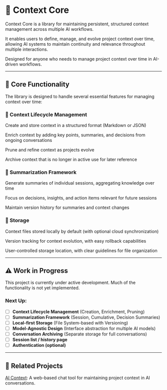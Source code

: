 # 🧠 Context Core

Context Core is a library for maintaining persistent, structured context management across multiple AI workflows. 

It enables users to define, manage, and evolve project context over time, allowing AI systems to maintain continuity and relevance throughout multiple interactions.

Designed for anyone who needs to manage project context over time in AI-driven workflows.

---
## 📁 Core Functionality
The library is designed to handle several essential features for managing context over time:

### 🧩 Context Lifecycle Management
Create and store context in a structured format (Markdown or JSON)

Enrich context by adding key points, summaries, and decisions from ongoing conversations

Prune and refine context as projects evolve

Archive context that is no longer in active use for later reference

### 🧠 Summarization Framework
Generate summaries of individual sessions, aggregating knowledge over time

Focus on decisions, insights, and action items relevant for future sessions

Maintain version history for summaries and context changes

### 💾 Storage
Context files stored locally by default (with optional cloud synchronization)

Version tracking for context evolution, with easy rollback capabilities

User-controlled storage location, with clear guidelines for file organization

---

## ⚠️ Work in Progress

This project is currently under active development. Much of the functionality is not yet implemented.

### Next Up:
- [ ] **Context Lifecycle Management** (Creation, Enrichment, Pruning)
- [ ] **Summarization Framework** (Session, Cumulative, Decision Summaries)
- [ ] **Local-first Storage** (File System-based with Versioning)
- [ ] **Model-Agnostic Design** (Interface abstraction for multiple AI models)
- [ ] **Conversation Archiving** (Separate storage for full conversations)
- [ ] **Session list / history page**
- [ ] **Authentication (optional)**

---
## 🧩 Related Projects
[AI Context](https://github.com/alatruwe/ai-context): A web-based chat tool for maintaining project context in AI conversations.
